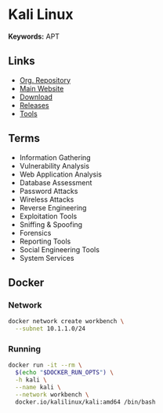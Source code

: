 # Kali Linux

**Keywords:** APT

## Links

- [Org. Repository](https://gitlab.com/kalilinux)
- [Main Website](https://kali.org/)
- [Download](https://kali.org/get-kali/)
- [Releases](https://kali.org/releases/)
- [Tools](https://kali.org/tools/)

## Terms

- Information Gathering
- Vulnerability Analysis
- Web Application Analysis
- Database Assessment
- Password Attacks
- Wireless Attacks
- Reverse Engineering
- Exploitation Tools
- Sniffing & Spoofing
- Forensics
- Reporting Tools
- Social Engineering Tools
- System Services

## Docker

### Network

```sh
docker network create workbench \
  --subnet 10.1.1.0/24
```

### Running

```sh
docker run -it --rm \
  $(echo "$DOCKER_RUN_OPTS") \
  -h kali \
  --name kali \
  --network workbench \
  docker.io/kalilinux/kali:amd64 /bin/bash
```

<!--
samdump2 system SAM
hash-identifier
-->

